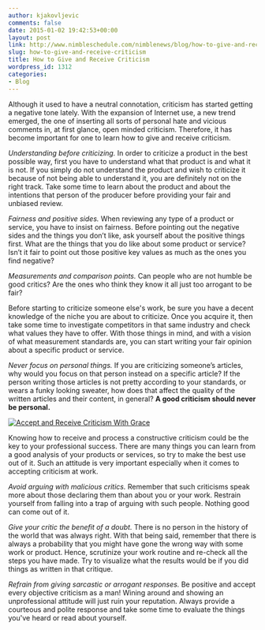 ```yaml
---
author: kjakovljevic
comments: false
date: 2015-01-02 19:42:53+00:00
layout: post
link: http://www.nimbleschedule.com/nimblenews/blog/how-to-give-and-receive-criticism/
slug: how-to-give-and-receive-criticism
title: How to Give and Receive Criticism
wordpress_id: 1312
categories:
- Blog
---
```


Although it used to have a neutral connotation, criticism has started getting a negative tone lately. With the expansion of Internet use, a new trend emerged, the one of inserting all sorts of personal hate and vicious comments in, at first glance, open minded criticism. Therefore, it has become important for one to learn how to give and receive criticism. 

_Understanding before criticizing._ In order to criticize a product in the best possible way, first you have to understand what that product is and what it is not. If you simply do not understand the product and wish to criticize it because of not being able to understand it, you are definitely not on the right track. Take some time to learn about the product and about the intentions that person of the producer before providing your fair and unbiased review. 

_Fairness and positive sides._ When reviewing any type of a product or service, you have to insist on fairness. Before pointing out the negative sides and the things you don’t like, ask yourself about the positive things first. What are the things that you do like about some product or service? Isn’t it fair to point out those positive key values as much as the ones you find negative?

_Measurements and comparison points._ Can people who are not humble be good critics? Are the ones who think they know it all just too arrogant to be fair?

Before starting to criticize someone else's work, be sure you have a decent knowledge of the niche you are about to criticize. Once you acquire it, then take some time to investigate competitors in that same industry and check what values they have to offer. With those things in mind, and with a vision of what measurement standards are, you can start writing your fair opinion about a specific product or service.

_Never focus on personal things._ If you are criticizing someone’s articles, why would you focus on that person instead on a specific article? If the person writing those articles is not pretty according to your standards, or wears a funky looking sweater, how does that affect the quality of the written articles and their content, in general? **A good criticism should never be personal.**



[![Accept and Receive Criticism With Grace](http://www.nimbleschedule.com/wp-content/uploads/2015/01/5-star-review-thumb.jpg)](http://www.nimbleschedule.com/wp-content/uploads/2015/01/5-star-review.jpg)



Knowing how to receive and process a constructive criticism could be the key to your professional success. There are many things you can learn from a good analysis of your products or services, so try to make the best use out of it. Such an attitude is very important especially when it comes to accepting criticism at work.

_Avoid arguing with malicious critics._ Remember that such criticisms speak more about those declaring them than about you or your work. Restrain yourself from falling into a trap of arguing with such people. Nothing good can come out of it.

_Give your critic the benefit of a doubt._ There is no person in the history of the world that was always right. With that being said, remember that there is always a probability that you might have gone the wrong way with some work or product. Hence, scrutinize your work routine and re-check all the steps you have made. Try to visualize what the results would be if you did things as written in that critique. 

_Refrain from giving sarcastic or arrogant responses._ Be positive and accept every objective criticism as a man! Wining around and showing an unprofessional attitude will just ruin your reputation. Always provide a courteous and polite response and take some time to evaluate the things you've heard or read about yourself.

